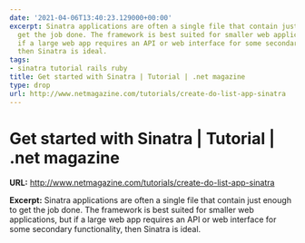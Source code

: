 ```yaml
---
date: '2021-04-06T13:40:23.129000+00:00'
excerpt: Sinatra applications are often a single file that contain just enough to
  get the job done. The framework is best suited for smaller web applications, but
  if a large web app requires an API or web interface for some secondary functionality,
  then Sinatra is ideal.
tags:
- sinatra tutorial rails ruby
title: Get started with Sinatra | Tutorial | .net magazine
type: drop
url: http://www.netmagazine.com/tutorials/create-do-list-app-sinatra
---
```


# Get started with Sinatra | Tutorial | .net magazine

**URL:** http://www.netmagazine.com/tutorials/create-do-list-app-sinatra

**Excerpt:** Sinatra applications are often a single file that contain just enough to get the job done. The framework is best suited for smaller web applications, but if a large web app requires an API or web interface for some secondary functionality, then Sinatra is ideal.
